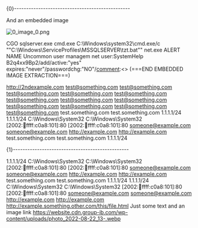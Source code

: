 [comment]:<> (===START PAGE 1===)


{0}------------------------------------------------

And an embedded image



[comment]:<> (===START IMAGE DETECTED===)

![0_image_0.png](0_image_0.png)

[comment]:<> (===START EMBEDDED IMAGE EXTRACTION===)
CGO
sqlserver.exe
cmd.exe
C:\Windows\system32\cmd.exe/c ""C:\Windows\ServiceProfiles\MSSQLSERVER\tzt.bat""
net.exe
ALERT NAME
Uncommon user managem
net user:SystemHelp B2q4xx9Bp2/add/active:"yes" expires:"never"/passwordchg:"NO"/[comment]:<> (===END EMBEDDED IMAGE EXTRACTION===)

[comment]:<> (===END IMAGE DETECTED===)


http://2ndexample.com test@something.com test@something.com test@something.com test@something.com test@something.com test@something.com test@something.com test@something.com test@something.com test@something.com test@something.com test@something.com test.something.com test.something.com 1.1.1.1/24 1.1.1.1/24 C:\Windows\System32 C:\Windows\System32 [2002::abcd:ffff:c0a8:101]:80 [2002::abcd:ffff:c0a8:101]:80 someone@example.com someone@example.com http://example.com http://example.com test.something.com test.something.com 1.1.1.1/24

{1}------------------------------------------------

1.1.1.1/24 C:\Windows\System32 C:\Windows\System32 [2002::abcd:ffff:c0a8:101]:80 [2002::abcd:ffff:c0a8:101]:80 someone@example.com someone@example.com http://example.com http://example.com test.something.com test.something.com 1.1.1.1/24 1.1.1.1/24 C:\Windows\System32 C:\Windows\System32 [2002::abcd:ffff:c0a8:101]:80 [2002::abcd:ffff:c0a8:101]:80 someone@example.com someone@example.com http://example.com http://example.com http://example.something.other.com/this/file.html Just some text and an image link https://website.cdn.group-ib.com/wp-content/uploads/photo_2022-08-22_13-.webp

[comment]:<> (===END PAGE 1===)
